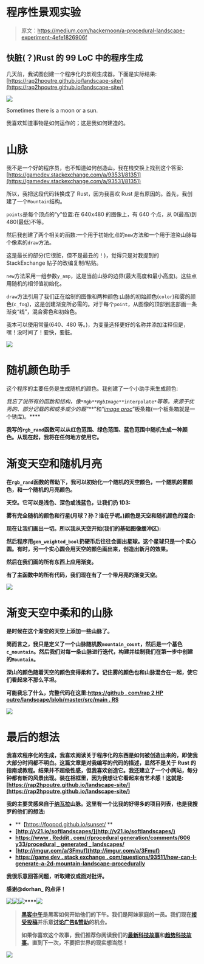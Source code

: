 # 程序性景观实验

> 原文：<https://medium.com/hackernoon/a-procedural-landscape-experiment-4efe1826906f>

## 快脏(？)Rust 的 99 LoC 中的程序生成

几天前，我试图创建一个程序化的景观生成器。下面是实际结果:[https://rap2hpoutre.github.io/landscape-site/](https://rap2hpoutre.github.io/landscape-site/)

![](img/15494ffe978a26793b244b8583cd13e8.png)

Sometimes there is a moon or a sun.

我喜欢知道事物是如何运作的；这是我如何建造的。

# 山脉

我不是一个好的程序员，也不知道如何创造山。我在栈交换上找到这个答案:[https://gamedev.stackexchange.com/a/93531/81351](https://gamedev.stackexchange.com/a/93531/81351)

所以，我把这段代码转换成了 Rust，因为我喜欢 Rust 是有原因的。首先，我创建了一个`Mountain`结构。

`points`是每个顶点的“y”位置:在 640x480 的图像上，有 640 个点，从 0(最高)到 480(最低)不等。

然后我创建了两个相关的函数:一个用于初始化点的`new`方法和一个用于渲染山脉每个像素的`draw`方法。

这是最长的部分(它很脏，但不是最丑的！)，觉得只是对我提到的 StackExchange 帖子的改编复制/粘贴。

`new`方法采用一组参数`y_amp`，这是当前山脉的边界(最大高度和最小高度)。这些点用随机的相邻值初始化。

`draw`方法引用了我们正在绘制的图像和两种颜色:山脉的初始颜色(`color`)和雾的颜色(`c_fog`)，这是创建渐变所必需的。对于每个`point`，从图像的顶部到底部画一条渐变“线”，混合雾色和初始色。

我本可以使用常量(640、480 等。)，为变量选择更好的名称并添加注释但是，嘿！没时间了！要快，要脏。

![](img/6916960449713d95cacc558676c2e02d.png)

# 随机颜色助手

这个程序的主要任务是生成随机的颜色。我创建了一个小助手来生成颜色:

*我忘了说所有的函数和结构，像*`*Rgb*`*`*RgbImage*`*`*interpolate*`*等等。来源于优秀的、部分记载的和或多或少的厩“*[](https://crates.io/crates/image)**”和“*[*image proc*](https://crates.io/crates/imageproc)*”板条箱(一个板条箱就是一个锈库)。****

**我写的`rgb_rand`函数可以从红色范围、绿色范围、蓝色范围中随机生成一种颜色。从现在起，我将在任何地方使用它。**

# **渐变天空和随机月亮**

**在`rgb_rand`函数的帮助下，我可以初始化一个随机的天空颜色，一个随机的雾颜色，和一个随机的月亮颜色。**

**天空。它可以是浅色、深色或浅蓝色，让我们扔 1D3:**

**雾有完全随机的颜色和行星(月球？孙？谁在乎呢。)颜色是天空和随机颜色的混合:**

**现在让我们画出一切。所以我从天空开始(我们的基础图像缓冲区):**

**然后程序用`gen_weighted_bool`扔硬币后往往会画出星球。这个星球只是一个实心圆。有时，另一个实心圆会用天空的颜色画出来，创造出新月的效果。**

**然后在我们画的所有东西上应用渐变。**

**有了主函数中的所有代码，我们现在有了一个带月亮的渐变天空。**

**![](img/963916546b3bc0fa8c04a90168ff2461.png)**

# **渐变天空中柔和的山脉**

**是时候在这个渐变的天空上添加一些山脉了。**

**简而言之，我只是定义了一个山脉随机数`mountain_count`，然后是一个基色`c_mountain`。然后我们对每一条山脉进行迭代，构建并绘制我们在第一步中创建的`Mountain`。**

**深山的颜色随着天空的颜色变得柔和了。记住雾的颜色也和山脉混合在一起，使它们看起来不那么平坦。**

**可能我忘了什么，完整代码在这里:[https://github . com/rap 2 HP outre/landscape/blob/master/src/main . RS](https://github.com/rap2hpoutre/landscape/blob/master/src/main.rs)**

**![](img/ec0ea04a90f2215b1fab7dddfc3804ad.png)**

# **最后的想法**

**我喜欢程序化的生成，我喜欢阅读关于程序化的东西是如何被创造出来的，即使我大部分时间都不明白。这篇文章是对我编写的代码的描述，显然不是关于 Rust 的指南或教程。结果并不超级性感，但我喜欢创造它。我还建立了一个小网站，每分钟都有新的风景出现。装在相框里，因为我想让它看起来有艺术感！这就是:[https://rap2hpoutre.github.io/landscape-site/](https://rap2hpoutre.github.io/landscape-site/)**

**我的主要灵感来自于[纳瓦拉](https://en.wikipedia.org/wiki/Navarre)山脉。这里有一个比我的好得多的项目列表，也是我搜罗的他们的想法:**

*   **【https://foopod.github.io/sunset/ **
*   **[http://v21.io/softlandscapes/](http://v21.io/softlandscapes/)**
*   **[https://www . Reddit . com/r/procedural generation/comments/606 y33/procedural _ generated _ landscapes/](https://www.reddit.com/r/proceduralgeneration/comments/606y33/procedurally_generated_landscapes/)**
*   **[http://imgur.com/a/3Fmuf](http://imgur.com/a/3Fmuf)**
*   **[https://game dev . stack exchange . com/questions/93511/how-can-I-generate-a-2d-mountain-landscape-procedurally](https://gamedev.stackexchange.com/questions/93511/how-can-i-generate-a-2d-mountain-landscape-procedurally)**

**我很乐意回答问题，听取建议或面对批评。**

**感谢@dorhan_ 的点评！**

**![](img/efa9aa4f1e7f5666db7238c6afa77aa4.png)****[![](img/50ef4044ecd4e250b5d50f368b775d38.png)](http://bit.ly/HackernoonFB)****[![](img/979d9a46439d5aebbdcdca574e21dc81.png)](https://goo.gl/k7XYbx)****[![](img/2930ba6bd2c12218fdbbf7e02c8746ff.png)](https://goo.gl/4ofytp)**

> **[黑客中午](http://bit.ly/Hackernoon)是黑客如何开始他们的下午。我们是阿妹家庭的一员。我们现在[接受投稿](http://bit.ly/hackernoonsubmission)并乐意[讨论广告&赞助](mailto:partners@amipublications.com)的机会。**
> 
> **如果你喜欢这个故事，我们推荐你阅读我们的[最新科技故事](http://bit.ly/hackernoonlatestt)和[趋势科技故事](https://hackernoon.com/trending)。直到下一次，不要把世界的现实想当然！**

**![](img/be0ca55ba73a573dce11effb2ee80d56.png)**